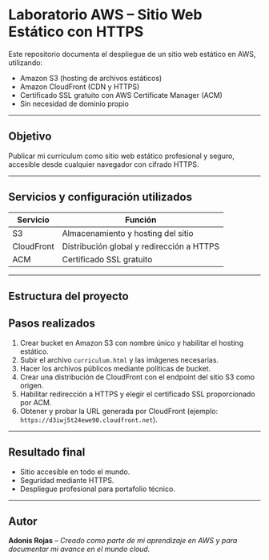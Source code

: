 # Laboratorio AWS – Sitio Web Estático con HTTPS

Este repositorio documenta el despliegue de un sitio web estático en AWS, utilizando:

- Amazon S3 (hosting de archivos estáticos)
- Amazon CloudFront (CDN y HTTPS)
- Certificado SSL gratuito con AWS Certificate Manager (ACM)
- Sin necesidad de dominio propio

---

## Objetivo

Publicar mi currículum como sitio web estático profesional y seguro, accesible desde cualquier navegador con cifrado HTTPS.

---

## Servicios y configuración utilizados

| Servicio     | Función                                    |
|--------------|---------------------------------------------|
| S3           | Almacenamiento y hosting del sitio          |
| CloudFront   | Distribución global y redirección a HTTPS   |
| ACM          | Certificado SSL gratuito                    |

---

## Estructura del proyecto
## Pasos realizados

1. Crear bucket en Amazon S3 con nombre único y habilitar el hosting estático.
2. Subir el archivo `curriculum.html` y las imágenes necesarias.
3. Hacer los archivos públicos mediante políticas de bucket.
4. Crear una distribución de CloudFront con el endpoint del sitio S3 como origen.
5. Habilitar redirección a HTTPS y elegir el certificado SSL proporcionado por ACM.
6. Obtener y probar la URL generada por CloudFront (ejemplo: `https://d3iwj5t24ewe90.cloudfront.net`).

---

## Resultado final

- Sitio accesible en todo el mundo.
- Seguridad mediante HTTPS.
- Despliegue profesional para portafolio técnico.

---

## Autor

**Adonis Rojas** – *Creado como parte de mi aprendizaje en AWS y para documentar mi avance en el mundo cloud.*
